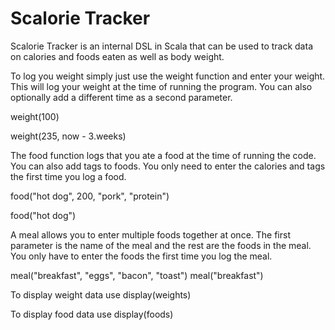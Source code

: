 # Scalorie Tracker

Scalorie Tracker is an internal DSL in Scala that can be used to track data on calories and foods eaten as well as body weight. 

To log you weight simply just use the weight function and enter your weight. This will log your weight at the time of running the program. You can also optionally add a different time as a second parameter.

weight(100)

weight(235, now - 3.weeks)

The food function logs that you ate a food at the time of running the code. You can also add tags to foods. You only need to enter the calories and tags the first time you log a food. 

food("hot dog", 200, "pork", "protein")

food("hot dog")

A meal allows you to enter multiple foods together at once. The first parameter is the name of the meal and the rest are the foods in the meal. You only have to enter the foods the first time you log the meal.

meal("breakfast", "eggs", "bacon", "toast")
meal("breakfast")

To display weight data use display(weights)

To display food data use display(foods)
